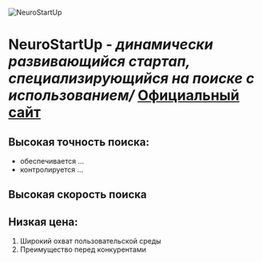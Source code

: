 ![NeuroStartUp](https://github.com/netology-ds-team/git-homeworks/blob/main/1_self/logo.png)
# **NeuroStartUp** - *динамически развивающийся стартап, специализирующийся на поиске с использованием/* [Официальный сайт](https://netology.ru)

## Высокая точность поиска:
* обеспечивается ...
* контролируется ...

## Высокая скорость поиска

## Низкая цена:
1. Широкий охват пользовательской среды
1. Преимущество перед конкурентами